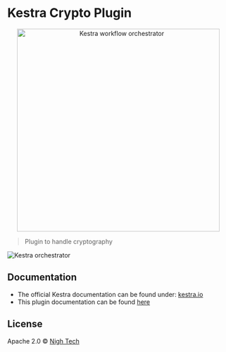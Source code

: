 # Kestra Crypto Plugin

<p align="center">
  <img width="460" src="https://kestra.io/logo.svg"  alt="Kestra workflow orchestrator" />
</p>

> Plugin to handle cryptography 

![Kestra orchestrator](https://kestra.io/ui.gif)

## Documentation
* The official Kestra documentation can be found under: [kestra.io](https://kestra.io)
* This plugin documentation can be found [here](https://kestra.io/plugins/task-crypto/)


## License
Apache 2.0 © [Nigh Tech](https://nigh.tech)

